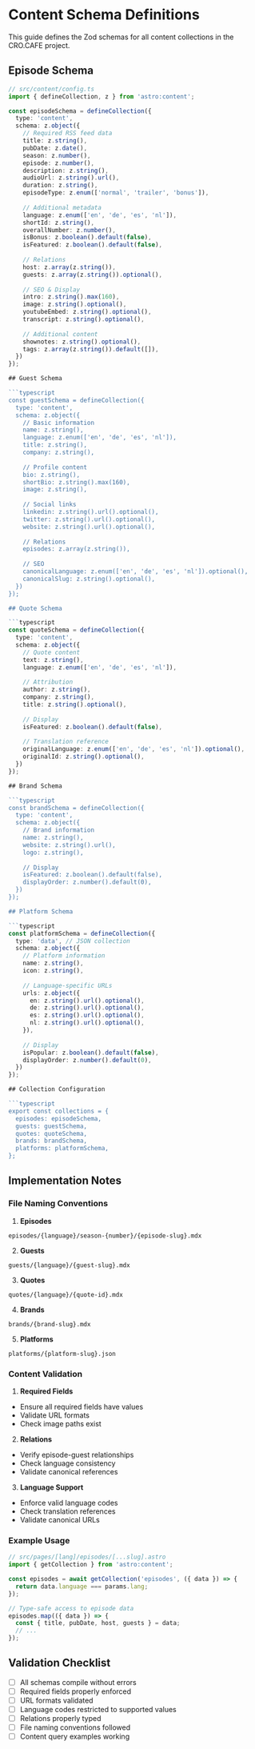 # Content Schema Definitions

This guide defines the Zod schemas for all content collections in the CRO.CAFE project.

## Episode Schema

```typescript
// src/content/config.ts
import { defineCollection, z } from 'astro:content';

const episodeSchema = defineCollection({
  type: 'content',
  schema: z.object({
    // Required RSS feed data
    title: z.string(),
    pubDate: z.date(),
    season: z.number(),
    episode: z.number(),
    description: z.string(),
    audioUrl: z.string().url(),
    duration: z.string(),
    episodeType: z.enum(['normal', 'trailer', 'bonus']),
    
    // Additional metadata
    language: z.enum(['en', 'de', 'es', 'nl']),
    shortId: z.string(),
    overallNumber: z.number(),
    isBonus: z.boolean().default(false),
    isFeatured: z.boolean().default(false),
    
    // Relations
    host: z.array(z.string()),
    guests: z.array(z.string()).optional(),
    
    // SEO & Display
    intro: z.string().max(160),
    image: z.string().optional(),
    youtubeEmbed: z.string().optional(),
    transcript: z.string().optional(),
    
    // Additional content
    shownotes: z.string().optional(),
    tags: z.array(z.string()).default([]),
  })
});

## Guest Schema

```typescript
const guestSchema = defineCollection({
  type: 'content',
  schema: z.object({
    // Basic information
    name: z.string(),
    language: z.enum(['en', 'de', 'es', 'nl']),
    title: z.string(),
    company: z.string(),
    
    // Profile content
    bio: z.string(),
    shortBio: z.string().max(160),
    image: z.string(),
    
    // Social links
    linkedin: z.string().url().optional(),
    twitter: z.string().url().optional(),
    website: z.string().url().optional(),
    
    // Relations
    episodes: z.array(z.string()),
    
    // SEO
    canonicalLanguage: z.enum(['en', 'de', 'es', 'nl']).optional(),
    canonicalSlug: z.string().optional(),
  })
});

## Quote Schema

```typescript
const quoteSchema = defineCollection({
  type: 'content',
  schema: z.object({
    // Quote content
    text: z.string(),
    language: z.enum(['en', 'de', 'es', 'nl']),
    
    // Attribution
    author: z.string(),
    company: z.string(),
    title: z.string().optional(),
    
    // Display
    isFeatured: z.boolean().default(false),
    
    // Translation reference
    originalLanguage: z.enum(['en', 'de', 'es', 'nl']).optional(),
    originalId: z.string().optional(),
  })
});

## Brand Schema

```typescript
const brandSchema = defineCollection({
  type: 'content',
  schema: z.object({
    // Brand information
    name: z.string(),
    website: z.string().url(),
    logo: z.string(),
    
    // Display
    isFeatured: z.boolean().default(false),
    displayOrder: z.number().default(0),
  })
});

## Platform Schema

```typescript
const platformSchema = defineCollection({
  type: 'data', // JSON collection
  schema: z.object({
    // Platform information
    name: z.string(),
    icon: z.string(),
    
    // Language-specific URLs
    urls: z.object({
      en: z.string().url().optional(),
      de: z.string().url().optional(),
      es: z.string().url().optional(),
      nl: z.string().url().optional(),
    }),
    
    // Display
    isPopular: z.boolean().default(false),
    displayOrder: z.number().default(0),
  })
});

## Collection Configuration

```typescript
export const collections = {
  episodes: episodeSchema,
  guests: guestSchema,
  quotes: quoteSchema,
  brands: brandSchema,
  platforms: platformSchema,
};
```

## Implementation Notes

### File Naming Conventions

1. **Episodes**
```
episodes/{language}/season-{number}/{episode-slug}.mdx
```

2. **Guests**
```
guests/{language}/{guest-slug}.mdx
```

3. **Quotes**
```
quotes/{language}/{quote-id}.mdx
```

4. **Brands**
```
brands/{brand-slug}.mdx
```

5. **Platforms**
```
platforms/{platform-slug}.json
```

### Content Validation

1. **Required Fields**
- Ensure all required fields have values
- Validate URL formats
- Check image paths exist

2. **Relations**
- Verify episode-guest relationships
- Check language consistency
- Validate canonical references

3. **Language Support**
- Enforce valid language codes
- Check translation references
- Validate canonical URLs

### Example Usage

```typescript
// src/pages/[lang]/episodes/[...slug].astro
import { getCollection } from 'astro:content';

const episodes = await getCollection('episodes', ({ data }) => {
  return data.language === params.lang;
});

// Type-safe access to episode data
episodes.map(({ data }) => {
  const { title, pubDate, host, guests } = data;
  // ...
});
```

## Validation Checklist

- [ ] All schemas compile without errors
- [ ] Required fields properly enforced
- [ ] URL formats validated
- [ ] Language codes restricted to supported values
- [ ] Relations properly typed
- [ ] File naming conventions followed
- [ ] Content query examples working
